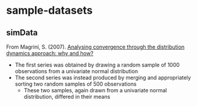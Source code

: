 # sample-datasets

## simData

  From Magrini, S. (2007). [Analysing convergence through the distribution dynamics approach: why and how?](https://sites.google.com/a/unive.it/smagrini/home/matlab-code)

- The first series was obtained by drawing a random sample of 1000 observations from a univariate normal distribution
- The second series was instead produced by merging and appropriately sorting two random samples of 500 observations
  - These two samples, again drawn from a univariate normal distribution, differed in their means

